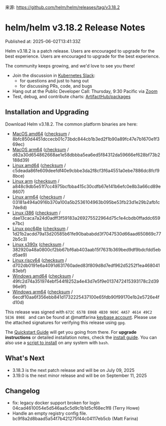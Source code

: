 来源: https://github.com/helm/helm/releases/tag/v3.18.2

# helm/helm v3.18.2 Release Notes

Published at: 2025-06-02T13:41:33Z

Helm v3.18.2 is a patch release. Users are encouraged to upgrade for the best experience. Users are encouraged to upgrade for the best experience.

The community keeps growing, and we'd love to see you there!

- Join the discussion in [Kubernetes Slack](https://kubernetes.slack.com):
  -  for questions and just to hang out
  -  for discussing PRs, code, and bugs
- Hang out at the Public Developer Call: Thursday, 9:30 Pacific via [Zoom](https://zoom.us/j/696660622)
- Test, debug, and contribute charts: [ArtifactHub/packages](https://artifacthub.io/packages/search?kind=0)

## Installation and Upgrading

Download Helm v3.18.2. The common platform binaries are here:

- [MacOS amd64](https://get.helm.sh/helm-v3.18.2-darwin-amd64.tar.gz) ([checksum](https://get.helm.sh/helm-v3.18.2-darwin-amd64.tar.gz.sha256sum) / 8bfc850d4451dccecb01c73bdc844cb1b3ed2f1b90a89fc47e7b1670e1f369ec)
- [MacOS arm64](https://get.helm.sh/helm-v3.18.2-darwin-arm64.tar.gz) ([checksum](https://get.helm.sh/helm-v3.18.2-darwin-arm64.tar.gz.sha256sum) / d82a30d654862668ae1e58dbbba5ea6ed5f84312da59666ef628bf73b2188d39)
- [Linux amd64](https://get.helm.sh/helm-v3.18.2-linux-amd64.tar.gz) ([checksum](https://get.helm.sh/helm-v3.18.2-linux-amd64.tar.gz.sha256sum) / c5deada86fe609deefdf40e9cbbe3da2f8cf3f6a4551a0ebe7886dc8fcf98bce)
- [Linux arm](https://get.helm.sh/helm-v3.18.2-linux-arm.tar.gz) ([checksum](https://get.helm.sh/helm-v3.18.2-linux-arm.tar.gz.sha256sum) / a848c9db5e51f7cc4975bcfbba415c30cdfb67e141b6efc0e8b3a66cd89e8607)
- [Linux arm64](https://get.helm.sh/helm-v3.18.2-linux-arm64.tar.gz) ([checksum](https://get.helm.sh/helm-v3.18.2-linux-arm64.tar.gz.sha256sum) / 03181a494a0916b370a100a5b2536104963b095be53fb23d1e29b2afb1c7de8d)
- [Linux i386](https://get.helm.sh/helm-v3.18.2-linux-386.tar.gz) ([checksum](https://get.helm.sh/helm-v3.18.2-linux-386.tar.gz.sha256sum) / dae13caca7a24d0adff3f59183a269275522964d75c1e4cbdb0ffaddc659e7bc)
- [Linux ppc64le](https://get.helm.sh/helm-v3.18.2-linux-ppc64le.tar.gz) ([checksum](https://get.helm.sh/helm-v3.18.2-linux-ppc64le.tar.gz.sha256sum) / 1d21b2acdd79a13d20585b61fe90bababdd3f7047530d66aad650869c772b5c3)
- [Linux s390x](https://get.helm.sh/helm-v3.18.2-linux-s390x.tar.gz) ([checksum](https://get.helm.sh/helm-v3.18.2-linux-s390x.tar.gz.sha256sum) / 382920a48a0800cf2bb67bf6ab403aab15f7631b369bed9df9bdcfdd5ebd5ae9)
- [Linux riscv64](https://get.helm.sh/helm-v3.18.2-linux-riscv64.tar.gz) ([checksum](https://get.helm.sh/helm-v3.18.2-linux-riscv64.tar.gz.sha256sum) / d702db0191e6a4091d631760aded83f809d8d7edf962d5252f1ea46804183ebf)
- [Windows amd64](https://get.helm.sh/helm-v3.18.2-windows-amd64.zip) ([checksum](https://get.helm.sh/helm-v3.18.2-windows-amd64.zip.sha256sum) / 49fc2d74a351974ebf544f8252a4e43d7e5f9e0137472415393178c2d3996e9f)
- [Windows arm64](https://get.helm.sh/helm-v3.18.2-windows-arm64.zip) ([checksum](https://get.helm.sh/helm-v3.18.2-windows-arm64.zip.sha256sum) / 6ecdf10aa6f356ebb841d1732225437100e65fdb90f99170e1b2e5726e4fd10d)

This release was signed with `672C 657B E06B 4B30 969C 4A57 4614 49C2 5E36 B98E ` and can be found at @mattfarina [keybase account](https://keybase.io/mattfarina). Please use the attached signatures for verifying this release using `gpg`.

The [Quickstart Guide](https://helm.sh/docs/intro/quickstart/) will get you going from there. For **upgrade instructions** or detailed installation notes, check the [install guide](https://helm.sh/docs/intro/install/). You can also use a [script to install](https://raw.githubusercontent.com/helm/helm/main/scripts/get-helm-3) on any system with `bash`.

## What's Next

- 3.18.3 is the next patch release and will be on July 09, 2025
- 3.19.0 is the next minor release and will be on September 11, 2025

## Changelog

- fix: legacy docker support broken for login 04cad4610054e5d546aa5c5d9c1b1d5cf68ec1f8 (Terry Howe)
- Handle an empty registry config file. bc9f8a2d8baad5a54f7b421275f44c04117eb5cb (Matt Farina)
